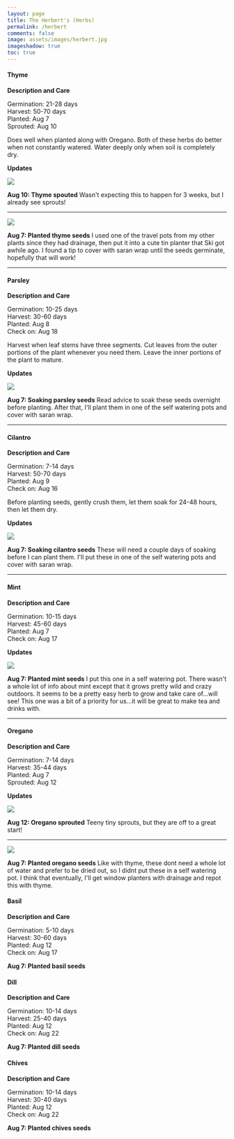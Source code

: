 ```yaml
---
layout: page
title: The Herbert's (Herbs)
permalink: /herbert
comments: false
image: assets/images/herbert.jpg
imageshadow: true
toc: true
---
```


#### Thyme

**Description and Care**

Germination: 21-28 days<br/>
Harvest: 50-70 days<br/>
Planted: Aug 7<br/>
Sprouted: Aug 10

Does well when planted along with Oregano. Both of these herbs do better when not constantly watered. Water deeply only when soil is completely dry.

**Updates**

<img class="figure-img" src="https://raw.githubusercontent.com/cndragn/garden/master/assets/images/thyme-aug10.jpg">

**Aug 10: Thyme spouted** Wasn't expecting this to happen for 3 weeks, but I already see sprouts!

<hr/>

<img class="figure-img" src="https://raw.githubusercontent.com/cndragn/garden/master/assets/images/thyme-oregano-aug7.jpg">

**Aug 7: Planted thyme seeds** I used one of the travel pots from my other plants since they had drainage, then put it into a cute tin planter that Ski got awhile ago. I found a tip to cover with saran wrap until the seeds germinate, hopefully that will work!

<hr/>

#### Parsley

**Description and Care**

Germination: 10-25 days<br/>
Harvest: 30-60 days<br/>
Planted: Aug 8<br/>
Check on: Aug 18

Harvest when leaf stems have three segments. Cut leaves from the outer portions of the plant whenever you need them. Leave the inner portions of the plant to mature.

**Updates**

<img class="figure-img" src="https://raw.githubusercontent.com/cndragn/garden/master/assets/images/parsley-aug7.jpg">

**Aug 7: Soaking parsley seeds** Read advice to soak these seeds overnight before planting. After that, I'll plant them in one of the self watering pots and cover with saran wrap.

<hr/>

#### Cilantro

**Description and Care**

Germination: 7-14 days<br/>
Harvest: 50-70 days<br/>
Planted: Aug 9<br/>
Check on: Aug 16<br/>

Before planting seeds, gently crush them, let them soak for 24-48 hours, then let them dry.

**Updates**

<img class="figure-img" src="https://raw.githubusercontent.com/cndragn/garden/master/assets/images/cilantro-aug7.jpg">

**Aug 7: Soaking cilantro seeds** These will need a couple days of soaking before I can plant them. I'll put these in one of the self watering pots and cover with saran wrap.

<hr/>

#### Mint

**Description and Care**

Germination: 10-15 days<br/>
Harvest: 45-60 days<br/>
Planted: Aug 7<br/>
Check on: Aug 17

**Updates**

<img class="figure-img" src="https://raw.githubusercontent.com/cndragn/garden/master/assets/images/mint-aug7.jpg">

**Aug 7: Planted mint seeds** I put this one in a self watering pot. There wasn't a whole lot of info about mint except that it grows pretty wild and crazy outdoors. It seems to be a pretty easy herb to grow and take care of...will see! This one was a bit of a priority for us...it will be great to make tea and drinks with.

<hr/>

#### Oregano

**Description and Care**

Germination: 7-14 days<br/>
Harvest: 35-44 days<br/>
Planted: Aug 7<br/>
Sprouted: Aug 12

**Updates**

<img class="figure-img" src="https://raw.githubusercontent.com/cndragn/garden/master/assets/images/oregano-aug12.jpg">

**Aug 12: Oregano sprouted** Teeny tiny sprouts, but they are off to a great start!

<hr/>

<img class="figure-img" src="https://raw.githubusercontent.com/cndragn/garden/master/assets/images/thyme-oregano-aug7.jpg">

**Aug 7: Planted oregano seeds** Like with thyme, these dont need a whole lot of water and prefer to be dried out, so I didnt put these in a self watering pot. I think that eventually, I'll get window planters with drainage and repot this with thyme.

#### Basil

**Description and Care**

Germination: 5-10 days<br/>
Harvest: 30-60 days<br/>
Planted: Aug 12<br/>
Check on: Aug 17

**Aug 7: Planted basil seeds**

#### Dill

**Description and Care**

Germination: 10-14 days<br/>
Harvest: 25-40 days<br/>
Planted: Aug 12<br/>
Check on: Aug 22

**Aug 7: Planted dill seeds**

#### Chives

**Description and Care**

Germination: 10-14 days<br/>
Harvest: 30-40 days<br/>
Planted: Aug 12<br/>
Check on: Aug 22

**Aug 7: Planted chives seeds**
